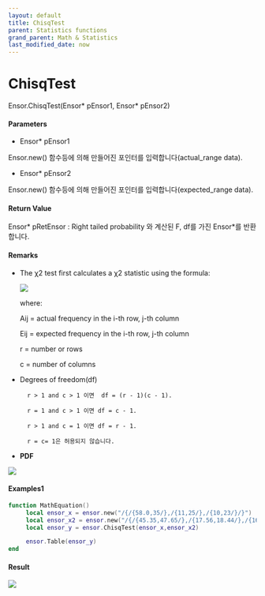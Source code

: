 ```yaml
---
layout: default
title: ChisqTest
parent: Statistics functions
grand_parent: Math & Statistics
last_modified_date: now
---
```


# ChisqTest

Ensor.ChisqTest\(Ensor\* pEnsor1, Ensor\* pEnsor2\)

#### Parameters

* Ensor\* pEnsor1

Ensor.new\(\) 함수등에 의해 만들어진 포인터를 입력합니다\(actual\_range data\).

* Ensor\* pEnsor2

Ensor.new\(\) 함수등에 의해 만들어진 포인터를 입력합니다\(expected\_range data\).

#### Return Value

Ensor\* pRetEnsor : Right tailed probability 와  계산된 F, df를 가진 Ensor\*를 반환합니다.

#### Remarks

* The χ2 test first calculates a χ2 statistic using the formula:

  ![](./StatisticsAPI/ChisqTestFunc.png)

  where:

  Aij = actual frequency in the i-th row, j-th column

  Eij = expected frequency in the i-th row, j-th column

  r = number or rows

  c = number of columns

* Degrees of freedom\(df\)

  ```
    r > 1 and c > 1 이면  df = (r - 1)(c - 1).

    r = 1 and c > 1 이면 df = c - 1.

    r > 1 and c = 1 이면 df = r - 1.

    r = c= 1은 허용되지 않습니다.
  ```

* **PDF**

![](./StatisticsAPI/ChisqTestFuncPdfGraph.png)

#### Examples1

```lua
function MathEquation()
     local ensor_x = ensor.new("/{/{58.0,35/},/{11,25/},/{10,23/}/}")
     local ensor_x2 = ensor.new("/{/{45.35,47.65/},/{17.56,18.44/},/{16.09,16.91/}/}")
     local ensor_y = ensor.ChisqTest(ensor_x,ensor_x2)

     ensor.Table(ensor_y)
end
```

#### Result

![](./StatisticsAPI/ChisqTestResultTable.png)


